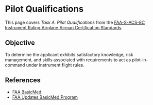 # Pilot Qualifications

This page covers *Task A. Pilot Qualifications* from the [FAA-S-ACS-8C Instrument Rating Airplane Airman Certification Standards](https://www.faa.gov/training_testing/testing/acs/instrument_rating_airplane_acs_8.pdf).

## Objective

To determine the applicant exhibits satisfactory knowledge, risk management, and skills associated with requirements to act as pilot-in-command under instrument flight rules.

<!--@include: ./docs/src/includes/privileges-limitations/ira.md | shift:1-->

<!--@include: ./docs/src/includes/currency.md | shift:1-->
<!--@include: ./docs/src/includes/logging-instrument.md | shift:1-->

<!--@include: ./docs/src/includes/medicals/basicmed.md | shift:1-->

## References

* [FAA BasicMed](https://www.faa.gov/licenses_certificates/airmen_certification/basic_med)
* [FAA Updates BasicMed Program](https://www.faa.gov/newsroom/faa-updates-basicmed-program)
